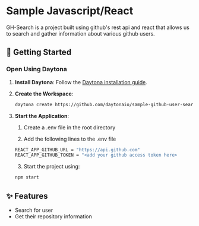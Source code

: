 # Sample Javascript/React

GH-Search is a project built using github's rest api and react that allows us to search and gather information about various github users.

## 🚀 Getting Started  

### Open Using Daytona  

1. **Install Daytona**: Follow the [Daytona installation guide](https://www.daytona.io/docs/installation/installation/).  
2. **Create the Workspace**:  
   ```bash  
   daytona create https://github.com/daytonaio/sample-github-user-search.git
   ```  


3. **Start the Application**:  
   1. Create a .env file in the root directory

   2. Add the following lines to the .env file
   ```bash 
   REACT_APP_GITHUB_URL = "https://api.github.com"
   REACT_APP_GITHUB_TOKEN = "<add your github access token here>
   ``` 

   3. Start the project using: 
   ```bash
   npm start
   ``` 


## ✨ Features  
- Search for user
- Get their repository information